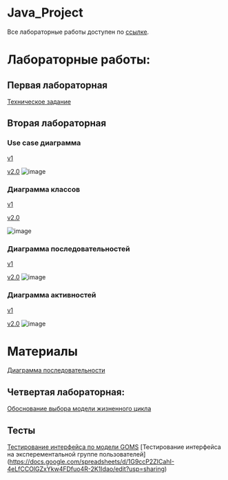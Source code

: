 # Java_Project
Все лабораторные работы доступен по [ссылке](https://github.com/IpovsOperatingSystems/os_lab_2019).

# Лабораторные работы:

## Первая лабораторная

[Техническое задание](https://docs.google.com/document/d/1UoNGlqTSd35hvnj0olJMWHeRC7BP5WhRRUU1vdkvHU8/edit)

## Вторая лабораторная
### Use case диаграмма
[v1](https://lucid.app/lucidchart/invitations/accept/inv_3ab0d068-d87b-478c-b6b2-c345c753aca8)

[v2.0](https://lucid.app/lucidchart/10320ff4-e376-40da-831c-9c0b1777edcb/edit?viewport_loc=-11%2C-11%2C2219%2C1108%2C0_0&invitationId=inv_9e2876ee-d5b3-4cb1-a253-e5f6a974d015)
![image](https://user-images.githubusercontent.com/80381507/137459034-54971268-6d7e-4d64-8a6b-9076e43e6019.png)

### Диаграмма классов
[v1](https://lucid.app/lucidchart/invitations/accept/inv_dc1c26eb-2bae-4893-85e0-eb7d4645430e?viewport_loc=-11%2C-10%2C1365%2C599%2C0_0)

[v2.0](https://lucid.app/lucidchart/invitations/accept/inv_93a000ba-d83c-444d-9364-314253533507?viewport_loc=-388%2C-953%2C4039%2C2017%2C0_0)

![image](https://user-images.githubusercontent.com/80381507/137463201-50ddf247-db4f-4bf2-924e-cfc012b1daba.png)

### Диаграмма последовательностей
[v1](https://lucid.app/lucidchart/invitations/accept/inv_ffa16437-802a-4e7b-9500-352f67ab2f36?viewport_loc=-11%2C-11%2C1283%2C1044%2C0_0)

[v2.0](https://lucid.app/lucidchart/invitations/accept/inv_e5f8c4a2-fe4b-4468-93a4-a1220fcf2548?viewport_loc=-479%2C-786%2C2994%2C1495%2C0_0)
![image](https://user-images.githubusercontent.com/80381507/137459215-905a6691-ad8f-4023-945a-e7b263fcd983.png)

### Диаграмма активностей 
[v1](https://lucid.app/lucidchart/invitations/accept/inv_cc35ac28-1a8c-49c5-8fc1-88d131e7159a?viewport_loc=823%2C-213%2C1573%2C757%2C0_0)

[v2.0](https://lucid.app/lucidchart/invitations/accept/inv_16a0e410-2c69-47d1-94b9-a28f055742e8?viewport_loc=-180%2C-170%2C2219%2C1108%2C0_0)
![image](https://user-images.githubusercontent.com/80381507/137459324-3c07fbf9-159b-4a89-b0f1-f5c0836bf5ba.png)



# Материалы
[Диаграмма последовательности](https://drive.google.com/drive/folders/1SvEpxfpNcSAkrJdWQPgp3U-fptQfjuxL)

## Четвертая лабораторная:
[Обоснование выбора модели жизненного цикла](https://docs.google.com/document/d/1hVRtivi0QyPNCIXgUajYslg5ZxIGwWpT2D2azzXEsWQ/edit?usp=sharing)

## Тесты 
[Тестирование интерфейса по модели GOMS](https://docs.google.com/document/d/1l6pA_kBMQbt00SNNvHBhhQ-kMNDUyP3tHpb-qypEb5U/edit?usp=sharing)
[Тестирование интерфейса на эксперементальной группе пользователей] (https://docs.google.com/spreadsheets/d/1G9ccP2ZICahI-4eLfCCOlGZxYkw4FDfuo4R-2K1Idao/edit?usp=sharing)


